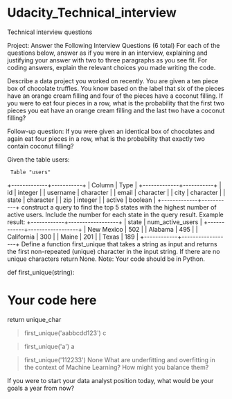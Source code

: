 # Udacity_Technical_interview
Technical interview questions

Project: Answer the Following Interview Questions (6 total)
For each of the questions below, answer as if you were in an interview, explaining and justifying your answer with two to three paragraphs as you see fit. For coding answers, explain the relevant choices you made writing the code.

Describe a data project you worked on recently.
You are given a ten piece box of chocolate truffles. You know based on the label that six of the pieces have an orange cream filling and four of the pieces have a coconut filling. If you were to eat four pieces in a row, what is the probability that the first two pieces you eat have an orange cream filling and the last two have a coconut filling?

Follow-up question: If you were given an identical box of chocolates and again eat four pieces in a row, what is the probability that exactly two contain coconut filling?

Given the table users:

     Table "users"
+-------------+-----------+
| Column      | Type      |
+-------------+-----------+
| id          | integer   |
| username    | character |
| email       | character |
| city        | character |
| state       | character |
| zip         | integer   |
| active      | boolean   |
+-------------+-----------+
construct a query to find the top 5 states with the highest number of active users. Include the number for each state in the query result. Example result:
+------------+------------------+
| state      | num_active_users |
+------------+------------------+
| New Mexico | 502              |
| Alabama    | 495              |
| California | 300              |
| Maine      | 201              |
| Texas      | 189              |
+------------+------------------+
Define a function first_unique that takes a string as input and returns the first non-repeated (unique) character in the input string. If there are no unique characters return None. Note: Your code should be in Python.

def first_unique(string):
 # Your code here
 return unique_char

> first_unique('aabbcdd123')
> c

> first_unique('a')
> a

> first_unique('112233')
> None
What are underfitting and overfitting in the context of Machine Learning? How might you balance them?

If you were to start your data analyst position today, what would be your goals a year from now?
